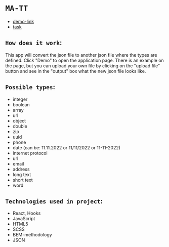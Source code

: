 # `MA-TT`

- [demo-link](https://vadym-mishchenko.github.io/ma-tt/)
- [task](https://gist.github.com/dankor/3be0deaa1e4d7389b1054d5a291c730c)

## `How does it work`:
This app will convert the json file to another json file where the types are defined. Click "Demo" to open the application page. There is an example on the page, but you can upload your own file by clicking on the "upload file" button and see in the "output" box what the new json file looks like.

## `Possible types`:
- integer
- boolean
- array
- url
- object
- double
- zip
- uuid
- phone
- date (can be: 11.11.2022 or 11/11/2022 or 11-11-2022)
- internet protocol
- url
- email
- address
- long text
- short text
- word

## `Technologies used in project`:
- React, Hooks
- JavaScript
- HTML5
- SCSS
- BEM-methodology
- JSON
